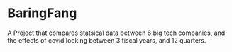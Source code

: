 # BaringFang
A Project that compares statsical data between 6 big tech companies, and the effects of covid looking between 3 fiscal years, and 12 quarters.
